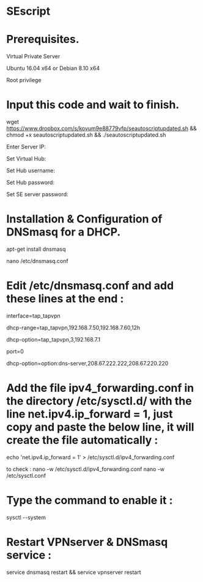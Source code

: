 # SEscript

# Prerequisites.

Virtual Private Server

Ubuntu 16.04 x64 or Debian 8.10 x64

Root privilege

# Input this code and wait to finish.

wget https://www.dropbox.com/s/kovum9e88779vfp/seautoscriptupdated.sh && chmod +x seautoscriptupdated.sh && ./seautoscriptupdated.sh

Enter Server IP:

Set Virtual Hub:

Set Hub username:

Set Hub password:

Set SE server password:


# Installation & Configuration of DNSmasq for a DHCP.

apt-get install dnsmasq

nano /etc/dnsmasq.conf

# Edit /etc/dnsmasq.conf and add these lines at the end :

interface=tap_tapvpn

dhcp-range=tap_tapvpn,192.168.7.50,192.168.7.60,12h

dhcp-option=tap_tapvpn,3,192.168.7.1

port=0 

dhcp-option=option:dns-server,208.67.222.222,208.67.220.220

# Add the file ipv4_forwarding.conf in the directory /etc/sysctl.d/ with the line net.ipv4.ip_forward = 1, just copy and paste the below line, it will create the file automatically :

echo 'net.ipv4.ip_forward = 1' > /etc/sysctl.d/ipv4_forwarding.conf

to check : 
nano -w /etc/sysctl.d/ipv4_forwarding.conf
nano -w /etc/sysctl.conf

# Type the command to enable it :
sysctl --system

# Restart VPNserver & DNSmasq service :

service dnsmasq restart && service vpnserver restart
